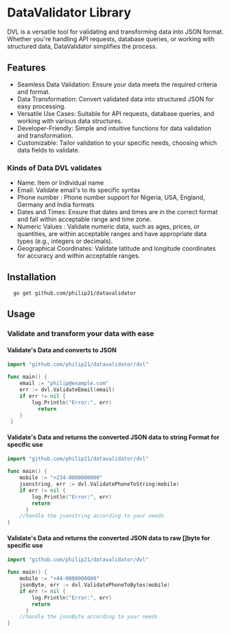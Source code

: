 # DataValidator Library

DVL is a versatile tool for validating and transforming data into JSON format. Whether you're handling API requests, database queries, or working with structured data, DataValidator simplifies the process.

## Features

-   Seamless Data Validation: Ensure your data meets the required criteria and format.
-   Data Transformation: Convert validated data into structured JSON for easy processing.
-   Versatile Use Cases: Suitable for API requests, database queries, and working with various data structures.
-   Developer-Friendly: Simple and intuitive functions for data validation and transformation.
-   Customizable: Tailor validation to your specific needs, choosing which data fields to validate.

### Kinds of Data DVL validates

-   Name: Item or Individual name
-   Email: Validate email's to its specific syntax
-   Phone number : Phone number support for Nigeria, USA, England, Germany and India formats
-   Dates and Times: Ensure that dates and times are in the correct format and fall within acceptable range and time zone.
-   Numeric Values : Validate numeric data, such as ages, prices, or quantities, are within acceptable ranges and have appropriate data types (e.g., integers or decimals).
-   Geographical Coordinates: Validate latitude and longitude coordinates for accuracy and within acceptable ranges.

## Installation

      go get github.com/philip21/datavalidator

## Usage

### Validate and transform your data with ease

#### Validate's Data and converts to JSON

```go
import "github.com/philip21/datavalidator/dvl"

func main() {
    email := "philip@example.com"
    err := dvl.ValidateEmail(email)
    if err != nil {
        log.Println("Error:", err)
          return
  	}
 }
```

#### Validate's Data and returns the converted JSON data to string Format for specific use

```go
import "github.com/philip21/datavalidator/dvl"

func main() {
    mobile := "+234-0000000000"
    jsonstring, err := dvl.ValidatePhoneToString(mobile)
    if err != nil {
        log.Println("Error:", err)
        return
      }
    //handle the jsonstring according to your needs
}
```

#### Validate's Data and returns the converted JSON data to raw []byte for specific use

```go
import "github.com/philip21/datavalidator/dvl"

func main() {
    mobile := "+44-0000000000"
    jsonByte, err := dvl.ValidatePhoneToBytes(mobile)
    if err != nil {
        log.Println("Error:", err)
        return
      }
    //handle the jsonByte according to your needs
}
```

